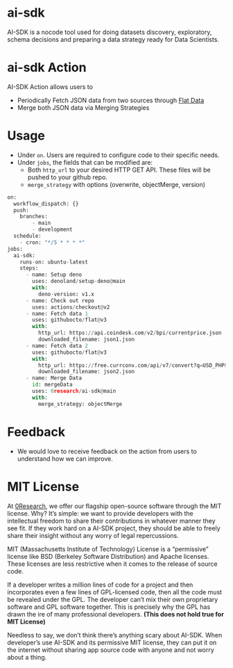 # ai-sdk
AI-SDK is a nocode tool used for doing datasets discovery, exploratory, schema decisions and preparing a data strategy ready for Data Scientists.


# ai-sdk Action
AI-SDK Action allows users to 
* Periodically Fetch JSON data from two sources through [Flat Data](https://github.com/githubocto/flat)
* Merge both JSON data via Merging Strategies 


# Usage
* Under ```on```. Users are required to configure code to their specific needs.
* Under ```jobs```, the fields that can be modified are:
  * Both ```http_url``` to your desired HTTP GET API. These files will be pushed to your github repo.
  * ```merge_strategy``` with options (overwrite, objectMerge, version)

```python
on:
  workflow_dispatch: {}
  push:
    branches:
        - main
        - development
  schedule:
    - cron: "*/5 * * * *"
jobs:
  ai-sdk:
    runs-on: ubuntu-latest
    steps:
      - name: Setup deno
        uses: denoland/setup-deno@main
        with:
          deno-version: v1.x
      - name: Check out repo
        uses: actions/checkout@v2
      - name: Fetch data 1
        uses: githubocto/flat@v3
        with:
          http_url: https://api.coindesk.com/v2/bpi/currentprice.json
          downloaded_filename: json1.json
      - name: Fetch data 2
        uses: githubocto/flat@v3
        with:
          http_url: https://free.currconv.com/api/v7/convert?q=USD_PHP&compact=ultra&apiKey=4709550d97d6056b11e5
          downloaded_filename: json2.json
      - name: Merge Data
        id: mergeData
        uses: 0research/ai-sdk@main
        with:
          merge_strategy: objectMerge   
```


# Feedback
* We would love to receive feedback on the action from users to understand how we can improve.

# MIT License
At [0Research](https://0research.com), we offer our flagship open-source software through the MIT license. Why? It’s simple: we want to provide developers with the intellectual freedom to share their contributions in whatever manner they see fit. If they work hard on a AI-SDK project, they should be able to freely share their insight without any worry of legal repercussions.

MIT (Massachusetts Institute of Technology) License is a “permissive” license like BSD (Berkeley Software Distribution) and Apache licenses. These licenses are less restrictive when it comes to the release of source code. 

If a developer writes a million lines of code for a project and then incorporates even a few lines of GPL-licensed code, then all the code must be revealed under the GPL. The developer can’t mix their own proprietary software and GPL software together. This is precisely why the GPL has drawn the ire of many professional developers. **(This does not hold true for MIT License)**

Needless to say, we don’t think there’s anything scary about AI-SDK. When developer’s use AI-SDK and its permissive MIT license, they can put it on the internet without sharing app source code with anyone and not worry about a thing. 
